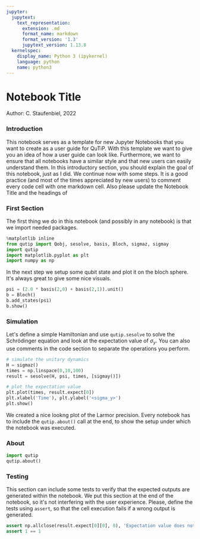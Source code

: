 ```yaml
---
jupyter:
  jupytext:
    text_representation:
      extension: .md
      format_name: markdown
      format_version: '1.3'
      jupytext_version: 1.13.8
  kernelspec:
    display_name: Python 3 (ipykernel)
    language: python
    name: python3
---
```


# Notebook Title

Author: C. Staufenbiel, 2022

### Introduction
This notebook serves as a template for new Jupyter Notebooks that you want to create as a user guide for QuTiP. With this template we want to give you an idea of how a user guide can look like. Furthermore, we want to ensure that all notebooks have a similar style and that new users can easily understand them. 
In this introductory section, you should explain the goal of this notebook, just as I did. We continue now with some steps. It is a good practice (and most of the times appreciated by new users) to comment every code cell with one markdown cell. Also please update the Notebook Title and the headings of


### First Section

The first thing we do in this notebook (and possibly in any notebook) is that we import needed packages.

```python
%matplotlib inline
from qutip import Qobj, sesolve, basis, Bloch, sigmaz, sigmay
import qutip
import matplotlib.pyplot as plt
import numpy as np
```

In the next step we setup some qubit state and plot it on the bloch sphere. It's always great to give some nice visuals.

```python
psi = (2.0 * basis(2,0) + basis(2,1)).unit()
b = Bloch()
b.add_states(psi)
b.show()
```

### Simulation

Let's define a simple Hamiltonian and use `qutip.sesolve` to solve the Schrödinger equation and look at the expectation value of $\sigma_y$. You can also use comments in the code section to separate the operations you perform.

```python
# simulate the unitary dynamics
H = sigmaz()
times = np.linspace(0,10,100)
result = sesolve(H, psi, times, [sigmay()])

# plot the expectation value
plt.plot(times, result.expect[0])
plt.xlabel('Time'), plt.ylabel('<sigma_y>')
plt.show()
```

We created a nice lookng plot of the Larmor precision. Every notebook has to include the `qutip.about()` call at the end, to show the setup under which the notebook was executed. 

### About

```python
import qutip
qutip.about()
```

### Testing

This section can include some tests to verify that the expected outputs are generated within the notebook. We put this section at the end of the notebook, so it's not interfering with the user experience. Please, define the tests using `assert`, so that the cell execution fails if a wrong output is generated.

```python
assert np.allclose(result.expect[0][0], 0), 'Expectation value does not start at 1'
assert 1 == 1
```
